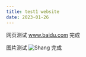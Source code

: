 ```yaml
---
title: test1 website
date: 2023-01-26
---
```

网页测试
www.baidu.com
完成

图片测试
![Shang](https://wx4.sinaimg.cn/orj480/0068miZUly1gwphox3nj2j30n00z90wg.jpg)
完成

